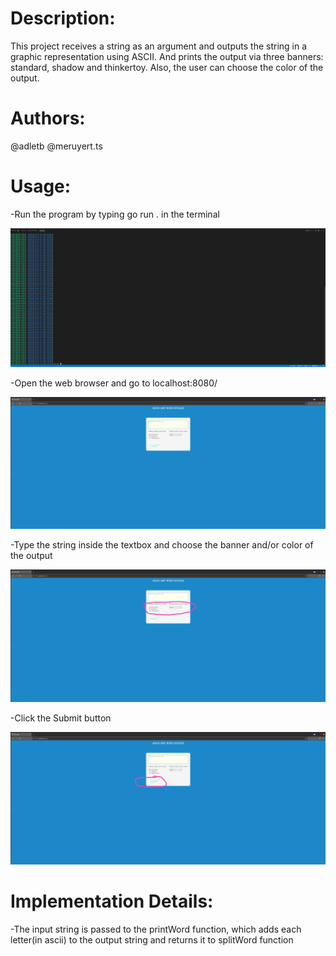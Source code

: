 # Description: #
This project receives a string as an argument and outputs the string in a graphic representation using ASCII. And prints the output via three banners: standard, shadow and thinkertoy. Also, the user can choose the color of the output.

# Authors: #
@adletb
@meruyert.ts

# Usage: # 
-Run the program by typing go run . in the terminal

![](images/first.jpg)

-Open the web browser and go to localhost:8080/

![](images/second.jpg)

-Type the string inside the textbox and choose the banner and/or color of the output

![](images/third.jpg)

-Click the Submit button

![](images/fourth.jpg)

# Implementation Details: #
-The input string is passed to the printWord function, which adds each letter(in ascii) to the output string and returns it to splitWord function
